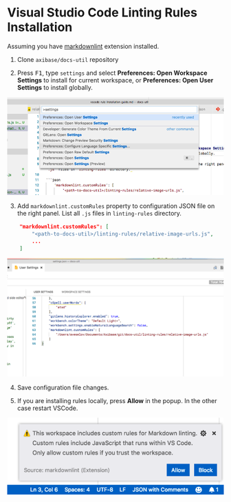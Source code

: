 # Visual Studio Code Linting Rules Installation

Assuming you have [markdownlint](https://marketplace.visualstudio.com/items?itemName=DavidAnson.vscode-markdownlint) extension installed.

1. Clone `axibase/docs-util` repository

2. Press <kbd>F1</kbd>, type `settings` and select **Preferences: Open Workspace Settings** to install for current workspace, or **Preferences: Open User Settings** to install globally.

![command-panel](./images/command-panel.png)

3. Add `markdownlint.customRules` property to configuration JSON file on the right panel. List all `.js` files in `linting-rules` directory.

```json
    "markdownlint.customRules": [
        "<path-to-docs-util>/linting-rules/relative-image-urls.js",
        ...
    ]
```

![settings-json](./images/settings-json.png)

4. Save configuration file changes.

5. If you are installing rules locally, press **Allow** in the popup. In the other case restart VSCode.

![security popup](./images/security-popup.png)
